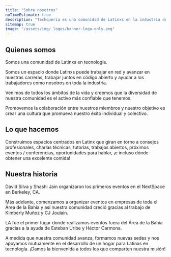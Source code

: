 ```yaml
---
title: "Sobre nosotros"
noTimeEstimate: true
description: "Techqueria es una comunidad de Latinxs en la industria de la tecnología que se estableció por primera vez en 2015."
sitemap: true
image: "/assets/img/_logos/banner-logo-only.png"
---
```


## Quienes somos

Somos una comunidad de Latinxs en tecnología.

Somos un espacio donde Latinxs puede trabajar en red y avanzar en nuestras carreras, trabajar juntos en código abierto y ayudar a los trabajadores como nosotros en toda la industria.

Venimos de todos los ámbitos de la vida y creemos que la diversidad de nuestra comunidad es el activo más confiable que tenemos.

Promovemos la colaboración entre nuestros miembros y nuestro objetivo es crear una cultura que promueva nuestro éxito individual y colectivo.

## Lo que hacemos

Construimos espacios centrados en Latinx que giran en torno a consejos profesionales, charlas técnicas, tutorías, trabajos abiertos, próximos eventos / conferencias, oportunidades para hablar, ¡e incluso dónde obtener una excelente comida!

## Nuestra historia

David Silva y Shashi Jain organizaron los primeros eventos en el NextSpace en Berkeley, CA.

Más adelante, comenzamos a organizar eventos en empresas de toda el Área de la Bahía y así nuestra comunidad creció gracias al trabajo de Kimberly Muñoz y CJ Joulain.

LA fue el primer lugar donde realizamos eventos fuera del Área de la Bahía gracias a la ayuda de Esteban Uribe y Héctor Carmona.

A medida que nuestra comunidad avanza, formamos nuevas sedes y nos apoyamos mutuamente en el desarrollo de un hogar para Latinxs en tecnología. ¡Damos la bienvenida a todos los que comparten nuestra misión!
